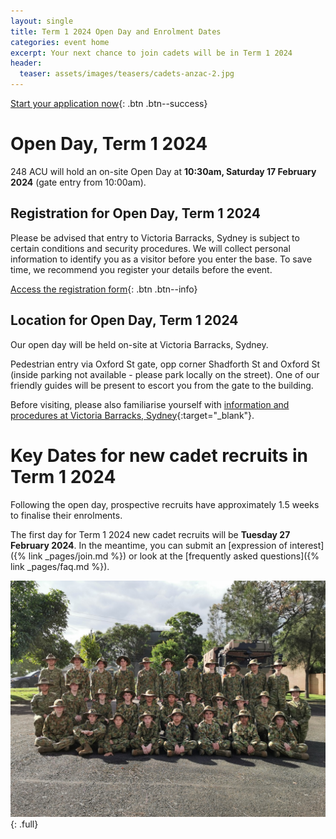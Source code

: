 ```yaml
---
layout: single
title: Term 1 2024 Open Day and Enrolment Dates
categories: event home
excerpt: Your next chance to join cadets will be in Term 1 2024
header:
  teaser: assets/images/teasers/cadets-anzac-2.jpg
---
```


[Start your application now]({{site.data.links.cadet_eoi_url}}){: .btn .btn--success}

# Open Day, Term 1 2024

248 ACU will hold an on-site Open Day at **10:30am, Saturday 17 February 2024** (gate entry from 10:00am).

## Registration for Open Day, Term 1 2024

Please be advised that entry to Victoria Barracks, Sydney is subject to certain conditions and security procedures. We will collect personal information to identify you as a visitor before you enter the base. To save time, we recommend you register your details before the event.

[Access the registration form](https://forms.gle/GK6KG9Mkt3jnxYLJ6){: .btn .btn--info}

## Location for Open Day, Term 1 2024

Our open day will be held on-site at Victoria Barracks, Sydney.

Pedestrian entry via Oxford St gate, opp corner Shadforth St and Oxford St (inside parking not available - please park locally on the street). One of our friendly guides will be present to escort you from the gate to the building.

Before visiting, please also familiarise yourself with [information and procedures at Victoria Barracks, Sydney](https://www.defence.gov.au/about/base-locations/victoria-barracks-sydney){:target="\_blank"}.

# Key Dates for new cadet recruits in Term 1 2024

Following the open day, prospective recruits have approximately 1.5 weeks to finalise their enrolments.

The first day for Term 1 2024 new cadet recruits will be **Tuesday 27 February 2024**. In the meantime, you can submit an [expression of interest]({% link _pages/join.md %}) or look at the [frequently asked questions]({% link _pages/faq.md %}).

![Army Cadets Open Day](/assets/images/recruit-group-2023-april.jpg)
{: .full}
